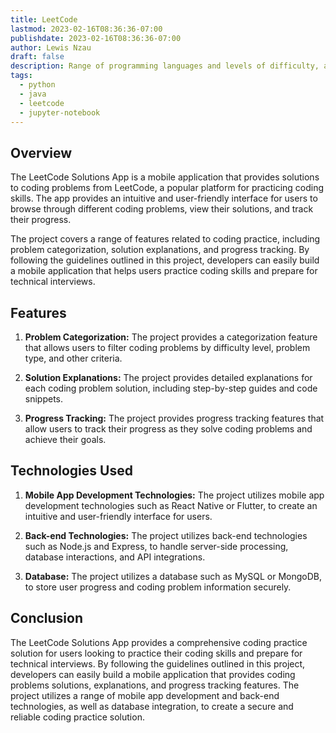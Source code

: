 ```yaml
---
title: LeetCode
lastmod: 2023-02-16T08:36:36-07:00
publishdate: 2023-02-16T08:36:36-07:00
author: Lewis Nzau
draft: false
description: Range of programming languages and levels of difficulty, allowing developers to practice their coding skills and improve their problem-solving abilities.
tags:
  - python
  - java
  - leetcode
  - jupyter-notebook
---
```


## Overview

The LeetCode Solutions App is a mobile application that provides solutions to coding problems from LeetCode, a popular platform for practicing coding skills. The app provides an intuitive and user-friendly interface for users to browse through different coding problems, view their solutions, and track their progress.

The project covers a range of features related to coding practice, including problem categorization, solution explanations, and progress tracking. By following the guidelines outlined in this project, developers can easily build a mobile application that helps users practice coding skills and prepare for technical interviews.

## Features

1. **Problem Categorization:** The project provides a categorization feature that allows users to filter coding problems by difficulty level, problem type, and other criteria.

1. **Solution Explanations:** The project provides detailed explanations for each coding problem solution, including step-by-step guides and code snippets.

1. **Progress Tracking:** The project provides progress tracking features that allow users to track their progress as they solve coding problems and achieve their goals.

## Technologies Used

1. **Mobile App Development Technologies:** The project utilizes mobile app development technologies such as React Native or Flutter, to create an intuitive and user-friendly interface for users.

1. **Back-end Technologies:** The project utilizes back-end technologies such as Node.js and Express, to handle server-side processing, database interactions, and API integrations.

1. **Database:** The project utilizes a database such as MySQL or MongoDB, to store user progress and coding problem information securely.

## Conclusion

The LeetCode Solutions App provides a comprehensive coding practice solution for users looking to practice their coding skills and prepare for technical interviews. By following the guidelines outlined in this project, developers can easily build a mobile application that provides coding problems solutions, explanations, and progress tracking features. The project utilizes a range of mobile app development and back-end technologies, as well as database integration, to create a secure and reliable coding practice solution.
